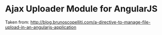 Ajax Uploader Module for AngularJS
==================================


Taken from: http://blog.brunoscopelliti.com/a-directive-to-manage-file-upload-in-an-angularjs-application